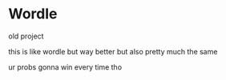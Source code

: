 # Wordle

old project

this is like wordle but way better but also pretty much the same

ur probs gonna win every time tho

